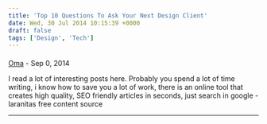 ```yaml
---
title: 'Top 10 Questions To Ask Your Next Design Client'
date: Wed, 30 Jul 2014 10:15:39 +0000
draft: false
tags: ['Design', 'Tech']
---
```



#### 
[Oma]( "jamilabarrenger@ml1.net") - <time datetime="2014-09-14 10:53:10">Sep 0, 2014</time>

I read a lot of interesting posts here. Probably you spend a lot of time writing, i know how to save you a lot of work, there is an online tool that creates high quality, SEO friendly articles in seconds, just search in google - laranitas free content source
<hr />
